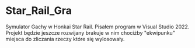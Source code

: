 # Star_Rail_Gra
Symulator Gachy w Honkai Star Rail.
Pisałem program w Visual Studio 2022.
Projekt będzie jeszcze rozwijany brakuje w nim chociżby "ekwipunku" miejsca do zliczania rzeczy które się wylosowały.
